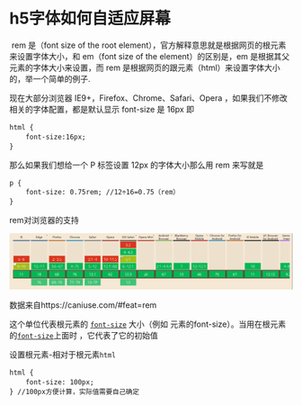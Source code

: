# h5字体如何自适应屏幕

​	rem 是（font size of the root element），官方解释意思就是根据网页的根元素来设置字体大小，和 em（font size of the element）的区别是，em 是根据其父元素的字体大小来设置，而 rem 是根据网页的跟元素（html）来设置字体大小的，举一个简单的例子.

现在大部分浏览器 IE9+，Firefox、Chrome、Safari、Opera ，如果我们不修改相关的字体配置，都是默认显示 font-size 是 16px 即

```html
html {
    font-size:16px;
}
```

那么如果我们想给一个 P 标签设置 12px 的字体大小那么用 rem 来写就是

```html
p {
    font-size: 0.75rem; //12÷16=0.75（rem）
}
```

rem对浏览器的支持

![rem](https://github.com/lingdianyiyuan/FEIQ/blob/master/images/rem.jpg)

数据来自https://caniuse.com/#feat=rem

这个单位代表根元素的 [`font-size`](https://developer.mozilla.org/zh-CN/docs/Web/CSS/font-size) 大小（例如 <html>元素的font-size）。当用在根元素的[`font-size`](https://developer.mozilla.org/zh-CN/docs/Web/CSS/font-size)上面时 ，它代表了它的初始值

设置根元素-相对于根元素`html`

```html
html {
	font-size: 100px;
} //100px方便计算，实际值需要自己确定
```

